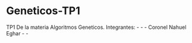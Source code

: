 # Geneticos-TP1
TP1 De la materia Algoritmos Geneticos.
Integrantes:
    -
    -
    - Coronel Nahuel Eghar
    -
    -  
    
